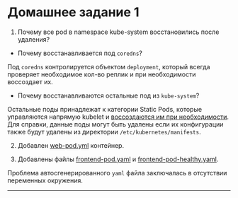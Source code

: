 # Домашнее задание 1

1. Почему все pod в namespace kube-system восстановились после удаления?

- Почему восстанавливается под `coredns`?

Под `coredns` контролируется объектом `deployment`, который всегда проверяет необходимое кол-во реплик и при необходимости воссоздает их.

- Почему восстанавливаются остальные под из `kube-system`?

Остальные поды принадлежат к категории Static Pods, которые управляются напрямую kubelet и [воссоздаются им при необходимости](https://kubernetes.io/docs/tasks/configure-pod-container/static-pod/). Для справки, данные поды могут быть удалены если их конфигурации также будут удалены из директории `/etc/kubernetes/manifests`.

2. Добавлен [web-pod.yml](/kubernetes-intro/web-pod.yaml) контейнер.

3. Добавлены файлы [frontend-pod.yaml](/kubernetes-intro/frontend-pod.yaml) и [frontend-pod-healthy.yaml](/kubernetes-intro/frontend-pod-healthy.yaml).

Проблема автосгенерированного `yaml` файла заключалась в отсутствии переменных окружения.

---